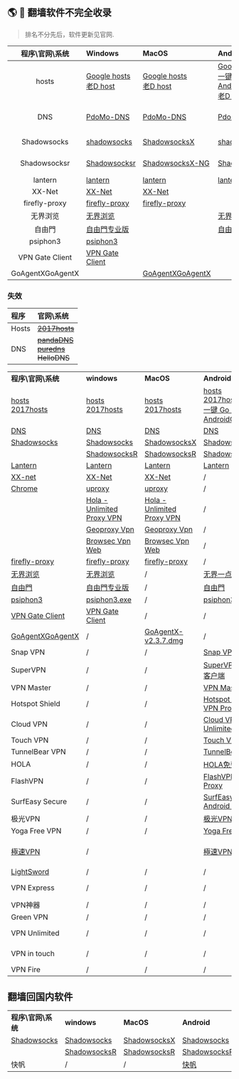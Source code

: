 ## :earth_americas: :statue_of_liberty: 翻墙软件不完全收录
> 排名不分先后，软件更新见官网.
[]()

| 程序\官网\系统 | Windows  | MacOS | Android | IOS | 教程 |
| :------------: |:------------|:------------|:------------|:------------|:------------|
|   hosts   |       [Google hosts](https://github.com/racaljk/hosts) <br>  [老D host](https://laod.cn/hosts/2017-google-hosts.html)         |         [Google hosts](https://github.com/racaljk/hosts)  <br>  [老D host](https://laod.cn/hosts/2017-google-hosts.html)         |        [Google hosts](https://github.com/racaljk/hosts) <br>   [一键 Go Hosts](https://play.google.com/store/apps/details?id=com.lerist.ghosts)  <br>  [AndroidGoogleHost](https://github.com/HostsTools/Android) <br>  [老D host](https://laod.cn/hosts/2017-google-hosts.html)  |        [Google hosts](https://github.com/racaljk/hosts)  <br>  [老D host](https://laod.cn/hosts/2017-google-hosts.html)         |        [各平台 hosts 文件位置](https://github.com/racaljk/hosts/wiki/%E5%90%84%E5%B9%B3%E5%8F%B0-hosts-%E6%96%87%E4%BB%B6%E4%BD%8D%E7%BD%AE) <br> [wiki](https://zh.wikipedia.org/zh-cn/Hosts%E6%96%87%E4%BB%B6)         |
|       DNS         |         [PdoMo-DNS](https://pdomo.me/)        |        [PdoMo-DNS](https://pdomo.me/)           |         [PdoMo-DNS](https://pdomo.me/)          |        [PdoMo-DNS](https://pdomo.me/)           |       [dnsmasq](https://github.com/infinet/dnsmasq) <br> [dnsmasq-china-list](https://github.com/felixonmars/dnsmasq-china-list)         |
|       Shadowsocks        |        [shadowsocks](https://github.com/shadowsocks/shadowsocks-windows/releases)         |        [ ShadowsocksX](https://github.com/shadowsocks/shadowsocks-iOS/releases)         |         [shadowsocks](https://play.google.com/store/apps/details?id=com.github.shadowsocks)        |    [shadowsocks](https://github.com/shadowsocks/shadowsocks-iOS/wiki/Help) <br>  [Wingy](https://itunes.apple.com/cn/app/wingy-free-proxy-utility-for/id1148026741?mt=8)            |                |
|       Shadowsocksr          |       [Shadowsocksr](https://github.com/shadowsocksr-backup/shadowsocksr-csharp/releases)          |        [ShadowsocksX-NG](https://github.com/shadowsocks/ShadowsocksX-NG)         |         [Shadowsocksr](https://github.com/shadowsocksr-backup/shadowsocksr-android/releases)       |        [shadowsocks](https://github.com/shadowsocks/shadowsocks-iOS/wiki/Help)          |       [Shadowsocks 免费帐号](https://clients.getss.org/)          |
|        lantern         |       [lantern](https://getlantern.org)          |         [lantern](https://getlantern.org)         |        [lantern](https://play.google.com/store/apps/details?id=org.getlantern.lantern)         |                 |                 |
|        XX-Net         |         [XX-Net](https://github.com/XX-net/XX-Net/blob/master/code/default/download.md)          |         [XX-Net](https://github.com/XX-net/XX-Net/blob/master/code/default/download.md)        |                 |                 |       [XX-Net ](https://github.com/XX-net/XX-Net)          |
|       firefly-proxy          |         [firefly-proxy](https://github.com/yinghuocho/firefly-proxy)        |         [firefly-proxy](https://github.com/yinghuocho/firefly-proxy)        |                 |                 |                 |
|         无界浏览        |       [无界浏览](http://www.wujieliulan.com/news.php)          |                 |       [无界浏览](http://www.wujieliulan.com/news.php)           |                 |                 |
|         自由門        |         [自由門专业版](https://git.io/fgp)        |                 |       [自由門](https://git.io/fgma)          |                 |                 |
|        psiphon3         |         [psiphon3](https://psiphon3.com/psiphon3.exe)        |                 |                 |                 |                 |
|        VPN Gate Client         |        [VPN Gate Client](http://www.vpngate.net/cn/download.aspx)         |                 |                 |                 |                 |
|        GoAgentXGoAgentX         |                 |       [GoAgentXGoAgentX](https://github.com/chenowen/GoAgentX-1)          |                 |                 |                 |



### 失效
| 程序| 官网\系统 | 
| :------------ |:------------|
|   Hosts   | ~~[2017hosts](https://github.com/wangchunming/2017hosts)~~ |
|   DNS   | ~~[pandaDNS](http://dns.sspanda.com/)~~ <br> ~~[puredns](http://puredns.cn/)~~ <br> ~~HelloDNS~~ |




<table>
   <tr>
      <td><b>程序\官网\系统</b></td>
      <td><b>windows</b></td>
      <td><b>MacOS</b></td>
      <td><b>Android</b></td>
      <td><b>IOS</b></td>
   </tr>
   <tr>
      <td><a href="https://github.com/racaljk/hosts">hosts</a><br><a href="https://github.com/wangchunming/2017hosts">2017hosts</a></td>
      <td><a href="https://github.com/racaljk/hosts">hosts</a><br><a href="https://github.com/wangchunming/2017hosts">2017hosts</a></td>
      <td><a href="https://github.com/racaljk/hosts">hosts</a><br><a href="https://github.com/wangchunming/2017hosts">2017hosts</a></td>
      <td><a href="https://github.com/racaljk/hosts">hosts</a><br><a href="https://github.com/wangchunming/2017hosts">2017hosts</a><br>
      <a href="https://play.google.com/store/apps/details?id=com.lerist.ghosts
      ">一键 Go Hosts</a><br>
      <a href="https://github.com/HostsTools/Android">AndroidGoogleHost</a></td>
      <td><a href="https://github.com/racaljk/hosts">hosts</a><br><a href="https://github.com/wangchunming/2017hosts">2017hosts</a></td>
   </tr>
   <tr>
      <td><a href="http://puredns.cn/">DNS</a></td>
      <td><a href="http://puredns.cn/">DNS</a></td>
      <td><a href="http://puredns.cn/">DNS</a></td>
      <td><a href="http://puredns.cn/">DNS</a></td>
	  <td><a href="http://puredns.cn/">DNS</a></td>
   </tr>
   <tr>
      <td><a href="https://shadowsocks.com/">Shadowsocks</a></td>
      <td><a href="https://shadowsocks.com/client.html"> Shadowsocks</a></td>
      <td><a href="https://shadowsocks.com/client.html"> ShadowsocksX</a></td>
      <td><a href="https://play.google.com/store/apps/details?id=com.github.shadowsocks">Shadowsocks </a></td>
      <td><a href="https://itunes.apple.com/cn/app/wingy-free-proxy-utility-for/id1148026741?mt=8">Wingy</a></td>
   </tr>
   <tr>
   	<td> </td>
   	<!-- <td><a href="https://github.com/breakwa11/shadowsocks-rss"> ShadowsocksR </a></td>
   	<td><a href="https://github.com/breakwa11/shadowsocks-rss"> ShadowsocksR </a></td>
   	<td><a href="https://github.com/breakwa11/shadowsocks-rss"> ShadowsocksR </a></td> -->
         <td><a href="https://github.com/shadowsocksr-backup/shadowsocksr"> ShadowsocksR </a></td>
         <td><a href="https://github.com/shadowsocksr-backup/shadowsocksr"> ShadowsocksR </a></td>
         <td><a href="https://github.com/shadowsocksr-backup/shadowsocksr"> ShadowsocksR </a></td>            
   	<td>/</td>
   </tr>
   <tr>
      <td><a href="https://getlantern.org/">Lantern</a></td>
      <td><a href="https://github.com/getlantern/lantern/releases/tag/latest">Lantern</a></td>
      <td><a href="https://github.com/getlantern/lantern/releases/tag/latest">Lantern</a></td>
      <td><a href="https://github.com/getlantern/lantern/releases/tag/latest">Lantern</a></td>
      <td>/</td>
   </tr>
   <tr>
   	  <td><a href="https://github.com/XX-net/XX-Net">XX-net</a></td>
   	  <td><a href="https://github.com/XX-net/XX-Net/blob/master/code/default/download.md">XX-Net</a></td>
   	  <td><a href="https://github.com/XX-net/XX-Net/blob/master/code/default/download.md">XX-Net</a></td>
   	  <td>/</td>
   	  <td>/</td>
   </tr>
   <tr>
   	  <td><a href="http://www.google.cn/intl/zh-CN/chrome/?">Chrome</a></td>
   	  <td><a href="https://www.uproxy.org/install">uproxy</a></td>
   	  <td><a href="https://www.uproxy.org/install">uproxy</a></td>
   	  <td>/</td>
   	  <td>/</td>
   </tr>
   <tr>
   	  <td> </td>
   	  <td><a href="https://chrome.google.com/webstore/detail/hola-unlimited-proxy-vpn/opalpjjboefohnelaemnhdhlceibbcgl">Hola - Unlimited Proxy VPN</a></td>
   	  <td><a href="https://chrome.google.com/webstore/detail/hola-unlimited-proxy-vpn/opalpjjboefohnelaemnhdhlceibbcgl">Hola - Unlimited Proxy VPN</a></td>
   	  <td>/</td>
   	  <td>/</td>
   </tr>
   <tr>
   	  <td> </td>
   	  <td><a href="https://chrome.google.com/webstore/detail/geoproxy-vpn/bohjiepdaibaajbeedilfpdniijmmccf">Geoproxy Vpn</a></td>
   	  <td><a href="https://chrome.google.com/webstore/detail/geoproxy-vpn/bohjiepdaibaajbeedilfpdniijmmccf">Geoproxy Vpn</a></td>
   	  <td>/</td>
   	  <td>/</td>
   </tr>
      <tr>
   	  <td> </td>
   	  <td><a href="https://chrome.google.com/webstore/detail/browsec-vpn-web/eoeecjmgnmpnljngnagabdpmahamaaoh">Browsec Vpn Web</a></td>
   	  <td><a href="https://chrome.google.com/webstore/detail/browsec-vpn-web/eoeecjmgnmpnljngnagabdpmahamaaoh">Browsec Vpn Web</a></td>
   	  <td>/</td>
   	  <td>/</td>
   </tr>
   <tr>
      <td><a href="https://github.com/yinghuocho/firefly-proxy">firefly-proxy</a></td>
      <td><a href="https://github.com/yinghuocho/download/blob/master/firefly-proxy-win-latest.zip?raw=true">firefly-proxy</a></td>
      <td><a href="https://github.com/yinghuocho/download/blob/master/firefly-proxy-mac-latest.dmg?raw=true">firefly-proxy</a></td>
      <td>/</td>
      <td>/</td>
   </tr>
   <tr>
      <td><a href="http://www.wujieliulan.com/news.php">无界浏览</a></td>
      <td><a href="https://git.io/HNvvvQ">无界浏览</a></td>
      <td>/</td>
      <td><a href="https://git.io/2S1IBQ">无界一点通</a></td>
      <td>/</td>
   </tr>
   <tr>
      <td><a href="http://dongtaiwang.com/loc/phome.php?v=0">自由門</a></td>
      <td><a href="https://git.io/fgp">自由門专业版</a></td>
      <td>/</td>
      <td><a href="https://git.io/fgma">自由門</a></td>
      <td>/</td>
   </tr>
   <tr>
      <td><a href="https://psiphon3.com/zh/index.html">psiphon3</a></td>
      <td><a href="https://psiphon3.com/psiphon3.exe">psiphon3.exe</a></td>
      <td>/</td>
      <td><a href="https://psiphon3.com/PsiphonAndroid.apk">psiphon3.exe</a></td>
      <td>/</td>
   </tr>
   <tr>
      <td><a href="http://www.vpngate.net/cn/">VPN Gate Client</a></td>
      <td><a href="http://www.vpngate.net/cn/download.aspx">VPN Gate Client</a></td>
      <td>/</td>
      <td>/</td>
      <td>/</td>
   </tr>
   <tr>
      <td><a href="https://github.com/zenoven/">GoAgentXGoAgentX</a></td>
      <td>/</td>
      <td><a href="https://github.com/it-andy-hou/fq/blob/master/Mac/GoAgentX/GoAgentX-v2.3.7.dmg">GoAgentX-v2.3.7.dmg</a></td>
      <td>/</td>
      <td>/</td>
   </tr>
   <tr>
      <td>Snap VPN</td>
      <td>/</td>
      <td>/</td>
      <td><a href="https://play.google.com/store/apps/details?id=free.vpn.unblock.proxy.vpnpro">Snap VPN</a></td>
      <td>/</td>
   </tr>
   <tr>
      <td>SuperVPN </td>
      <td>/</td>
      <td>/</td>
      <td><a href="https://play.google.com/store/apps/details?id=com.jrzheng.supervpnfree">SuperVPN 免费VPN客户端</a></td>
      <td>/</td>
   </tr>
   <tr>
      <td>VPN Master</td>
      <td>/</td>
      <td>/</td>
      <td><a href="https://play.google.com/store/apps/details?id=free.vpn.unblock.proxy.vpnmaster">VPN Master</a></td>
      <td>/</td>
   </tr>
   <tr>
      <td>Hotspot Shield </td>
      <td>/</td>
      <td>/</td>
      <td><a href="https://play.google.com/store/apps/details?id=hotspotshield.android.vpn">Hotspot Shield Free VPN Proxy</td>
      <td>/</td>
   </tr>
   <tr>
      <td>Cloud VPN </td>
      <td>/</td>
      <td>/</td>
      <td><a href="https://play.google.com/store/apps/details?id=net.bypass.vpn">Cloud VPN (Free & Unlimited)</a></td>
      <td>/</td>
   </tr>
   <tr>
      <td>Touch VPN</td>
      <td>/</td>
      <td>/</td>
      <td><a href="https://play.google.com/store/apps/details?id=com.northghost.touchvpn">Touch VPN</a></td>
      <td>/</td>
   </tr>
   <tr>
      <td>TunnelBear VPN</td>
      <td>/</td>
      <td>/</td>
      <td><a href="https://play.google.com/store/apps/details?id=com.tunnelbear.android">TunnelBear VPN</a></td>
      <td>/</td>
   </tr>
   <tr>
      <td>HOLA</td>
      <td>/</td>
      <td>/</td>
      <td><a href="https://play.google.com/store/apps/details?id=org.hola">HOLA免费VPN</a></td>
      <td>/</td>
   </tr>
   <tr>
      <td>FlashVPN</td>
      <td>/</td>
      <td>/</td>
      <td><a href="https://play.google.com/store/apps/details?id=net.flashsoft.flashvpn.activity">FlashVPN Free VPN Proxy</a></td>
      <td>/</td>
   </tr>
   <tr>
      <td>SurfEasy Secure</td>
      <td>/</td>
      <td>/</td>
      <td><a href="https://play.google.com/store/apps/details?id=com.surfeasy">SurfEasy Secure Android VPN</a></td>
      <td>/</td>
   </tr>
   <tr>
      <td>极光VPN</td>
      <td>/</td>
      <td>/</td>
      <td><a href="https://play.google.com/store/apps/details?id=cn.jiguang.gp">极光VPN</a></td>
      <td>/</td>
   </tr>
   <tr>
      <td>Yoga Free VPN</td>
      <td>/</td>
      <td>/</td>
      <td><a href="https://play.google.com/store/apps/details?id=com.yogavpn">Yoga Free VPN</a></td>
      <td>/</td>
   </tr>
   <tr>
      <td><a href="http://www.hideme.io/">極速VPN</a></td>
      <td>/</td>
      <td><a href="https://itunes.apple.com/us/app/hideme-free-vpn-proxy-unlimited/id1084098222?ls=1&mt=12"></a></td>
      <td><a href="https://play.google.com/store/apps/details?id=io.hideme.android">極速VPN</a></td>
      <td><a href="https://itunes.apple.com/us/app/hideme-free-vpn-proxy-unlimited/id879905781?ls=1&mt=8">HideMe Free VPN Proxy</a></td>    
   </tr>
   <tr>
   	  <td><a href="https://github.com/UnsignedInt8/LightSword">LightSword</a></td>
   	  <td>/</td>
   	  <td>/</td>
   	  <td>/</td>
   	  <td><a href="https://github.com/UnsignedInt8/LightSword">LightSword</a></td>
   </tr>
   <tr>
      <td>VPN Express</td>
      <td>/</td>
      <td>/</td>
      <td>/</td>
      <td><a href="https://itunes.apple.com/cn/app/vpn-express-best-mobile-vpn/id375584677">VPN Express</a></td>

   </tr>
   <tr>
      <td>VPN神器</td>
      <td>/</td>
      <td>/</td>
      <td>/</td>
      <td><a href="https://itunes.apple.com/cn/app/vpn-shen-qi/id823288801">VPN神器</a></td>

   </tr>
   <tr>
      <td>Green VPN</td>
      <td>/</td>
      <td>/</td>
      <td>/</td>
      <td><a href="https://itunes.apple.com/cn/app/greenvpn-green-wang-luo-jia/id629880524">Green VPN</a></td>

   </tr>
   <tr>
      <td>VPN Unlimited</td>
      <td>/</td>
      <td>/</td>
      <td>/</td>
      <td><a href="https://itunes.apple.com/cn/app/vpn-unlimited-jia-mi-quan/id694633015?mt=8">VPN Unlimited</a></td>

   </tr>
   <tr>
      <td>VPN in touch</td>
      <td>/</td>
      <td>/</td>
      <td>/</td>
      <td><a href="https://itunes.apple.com/cn/app/vpn-in-touch-for-iphone-ipad/id464241430">VPN in touch</a></td>

   </tr>
   <tr>
      <td>VPN Fire</td>
      <td>/</td>
      <td>/</td>
      <td>/</td>
      <td><a href="https://itunes.apple.com/cn/app/vpn-fire-for-iphone-ipad-protect/id432531914">VPN Fire</a></td>

</table>

## 翻墙回国内软件
<table>
   <tr>
      <td><b>程序\官网\系统</b></td>
      <td><b>windows</b></td>
      <td><b>MacOS</b></td>
      <td><b>Android</b></td>
      <td><b>IOS</b></td>
   </tr>
   <tr>
      <td><a href="https://shadowsocks.com/">Shadowsocks</a></td>
      <td><a href="https://shadowsocks.com/client.html"> Shadowsocks</a></td>
      <td><a href="https://shadowsocks.com/client.html"> ShadowsocksX</a></td>
      <td><a href="https://play.google.com/store/apps/details?id=com.github.shadowsocks">Shadowsocks </a></td>
      <td><a href="https://itunes.apple.com/cn/app/wingy-free-proxy-utility-for/id1148026741?mt=8">Wingy</a></td>
   </tr>
   <tr>
   	<td> </td>
   	<td><a href="https://github.com/breakwa11/shadowsocks-rss"> ShadowsocksR </a></td>
   	<td><a href="https://github.com/breakwa11/shadowsocks-rss"> ShadowsocksR </a></td>
   	<td><a href="https://github.com/breakwa11/shadowsocks-rss"> ShadowsocksR </a></td>
   	<td>/</td>
   </tr>   
    <tr>
      <td>快帆</td>
      <td>/</td>
      <td>/</td>
      <td><a href="https://play.google.com/store/apps/details?id=in.invpn">快帆</a></td>
      <td>/</td>
   </tr>








